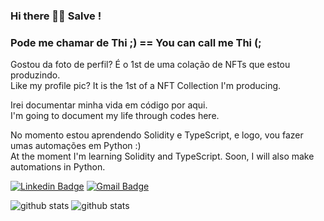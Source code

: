 ### Hi there 👋🏿 Salve ! 
### Pode me chamar de Thi ;) == You can call me Thi (;

Gostou da foto de perfil? É o 1st de uma colação de NFTs que estou produzindo.
<br> Like my profile pic? It is the 1st of a NFT Collection I'm producing. 

Irei documentar minha vida em código por aqui. 
<br>I'm going to document my life through codes here.

  No momento estou aprendendo Solidity e TypeScript, e logo, vou fazer umas automações em Python :)
<br>At the moment I'm learning Solidity and TypeScript. Soon, I will also make automations in Python.


[![Linkedin Badge](https://img.shields.io/badge/linkedin-%230077B5.svg?&style=for-the-badge&logo=linkedin&logoColor=white&link=https://https://www.linkedin.com/in/thiago-souza-65a763202//)](https://www.linkedin.com/in/thiago-souza-65a763202/)
[![Gmail Badge](https://img.shields.io/badge/gmail-D14836?&style=for-the-badge&logo=gmail&logoColor=white&link=mailto:thiago.m.souza1@gmail.com)](mailto:thiago.m.souza1@gmail.com)



![github stats](https://github-readme-stats.vercel.app/api?username=ThimSouza&show_icons=true)
![github stats](https://github-readme-stats.vercel.app/api/top-langs/?username=ThimSouza&layout=compact)

